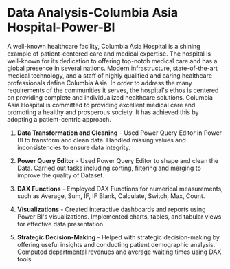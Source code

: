 # Data Analysis-Columbia Asia Hospital-Power-BI
A well-known healthcare facility, Columbia Asia Hospital is a shining example of patient-centered care and medical expertise. The hospital is well-known for its dedication to offering top-notch medical care and has a global presence in several nations. Modern infrastructure, state-of-the-art medical technology, and a staff of highly qualified and caring healthcare professionals define Columbia Asia. In order to address the many requirements of the communities it serves, the hospital's ethos is centered on providing complete and individualized healthcare solutions. Columbia Asia Hospital is committed to providing excellent medical care and promoting a healthy and prosperous society. It has achieved this by adopting a patient-centric approach.

1. **Data Transformation and Cleaning** - Used Power Query Editor in Power BI to transform and clean data. Handled missing values and inconsistencies to ensure data integrity.

2. **Power Query Editor** - Used Power Query Editor to shape and clean the Data. Carried out tasks including sorting, filtering and merging to improve the quality of Dataset.

3. **DAX Functions** - Employed DAX Functions for numerical measurements, such as Average, Sum, IF, IF Blank, Calculate, Switch, Max, Count.

4. **Visualizations** - Created interactive dashboards and reports using Power BI's visualizations. Implemented charts, tables, and tabular views for effective data presentation.

5. **Strategic Decision-Making** - Helped with strategic decision-making by offering useful insights and conducting patient demographic analysis. Computed departmental revenues and average waiting times using DAX tools.
